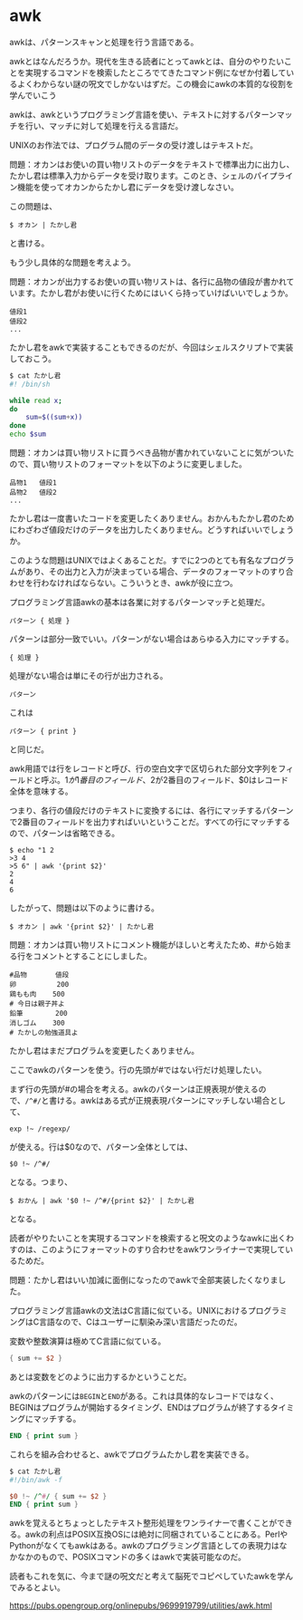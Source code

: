 # awk

awkは、パターンスキャンと処理を行う言語である。

awkとはなんだろうか。現代を生きる読者にとってawkとは、自分のやりたいことを実現するコマンドを検索したところでてきたコマンド例になぜか付着しているよくわからない謎の呪文でしかないはずだ。この機会にawkの本質的な役割を学んでいこう


awkは、awkというプログラミング言語を使い、テキストに対するパターンマッチを行い、マッチに対して処理を行える言語だ。

UNIXのお作法では、プログラム間のデータの受け渡しはテキストだ。

問題：オカンはお使いの買い物リストのデータをテキストで標準出力に出力し、たかし君は標準入力からデータを受け取ります。このとき、シェルのパイプライン機能を使ってオカンからたかし君にデータを受け渡しなさい。

この問題は、

~~~
$ オカン | たかし君
~~~

と書ける。

もう少し具体的な問題を考えよう。

問題：オカンが出力するお使いの買い物リストは、各行に品物の値段が書かれています。たかし君がお使いに行くためにはいくら持っていけばいいでしょうか。

~~~
値段1
値段2
...
~~~

たかし君をawkで実装することもできるのだが、今回はシェルスクリプトで実装しておこう。

~~~sh
$ cat たかし君
#! /bin/sh

while read x;
do
    sum=$((sum+x))
done
echo $sum
~~~

問題：オカンは買い物リストに買うべき品物が書かれていないことに気がついたので、買い物リストのフォーマットを以下のように変更しました。

~~~
品物1   値段1
品物2   値段2
...
~~~

たかし君は一度書いたコードを変更したくありません。おかんもたかし君のためにわざわざ値段だけのデータを出力したくありません。どうすればいいでしょうか。

このような問題はUNIXではよくあることだ。すでに2つのとても有名なプログラムがあり、その出力と入力が決まっている場合、データのフォーマットのすり合わせを行わなければならない。こういうとき、awkが役に立つ。

プログラミング言語awkの基本は各業に対するパターンマッチと処理だ。

~~~
パターン { 処理 }
~~~

パターンは部分一致でいい。パターンがない場合はあらゆる入力にマッチする。

~~~
{ 処理 }
~~~

処理がない場合は単にその行が出力される。

~~~
パターン
~~~

これは

~~~
パターン { print }
~~~

と同じだ。

awk用語では行をレコードと呼び、行の空白文字で区切られた部分文字列をフィールドと呼ぶ。$1が1番目のフィールド、$2が2番目のフィールド、$0はレコード全体を意味する。

つまり、各行の値段だけのテキストに変換するには、各行にマッチするパターンで2番目のフィールドを出力すればいいということだ。すべての行にマッチするので、パターンは省略できる。

~~~
$ echo "1 2
>3 4
>5 6" | awk '{print $2}'
2
4
6
~~~

したがって、問題は以下のように書ける。

~~~
$ オカン | awk '{print $2}' | たかし君
~~~

問題：オカンは買い物リストにコメント機能がほしいと考えたため、#から始まる行をコメントとすることにしました。

~~~
#品物       値段
卵          200
鶏もも肉    500
# 今日は親子丼よ
鉛筆        200
消しゴム    300
# たかしの勉強道具よ
~~~

たかし君はまだプログラムを変更したくありません。

ここでawkのパターンを使う。行の先頭が#ではない行だけ処理したい。

まず行の先頭が#の場合を考える。awkのパターンは正規表現が使えるので、`/^#/`と書ける。awkはある式が正規表現パターンにマッチしない場合として、

~~~
exp !~ /regexp/
~~~

が使える。行は$0なので、パターン全体としては、

~~~
$0 !~ /^#/
~~~

となる。つまり、

~~~
$ おかん | awk '$0 !~ /^#/{print $2}' | たかし君
~~~

となる。

読者がやりたいことを実現するコマンドを検索すると呪文のようなawkに出くわすのは、このようにフォーマットのすり合わせをawkワンライナーで実現しているためだ。

問題：たかし君はいい加減に面倒になったのでawkで全部実装したくなりました。

プログラミング言語awkの文法はC言語に似ている。UNIXにおけるプログラミングはC言語なので、Cはユーザーに馴染み深い言語だったのだ。

変数や整数演算は極めてC言語に似ている。

~~~awk
{ sum += $2 }
~~~

あとは変数をどのように出力するかということだ。

awkのパターンには`BEGIN`と`END`がある。これは具体的なレコードではなく、BEGINはプログラムが開始するタイミング、ENDはプログラムが終了するタイミングにマッチする。

~~~awk
END { print sum }
~~~

これらを組み合わせると、awkでプログラムたかし君を実装できる。

~~~awk
$ cat たかし君
#!/bin/awk -f

$0 !~ /^#/ { sum += $2 }
END { print sum }
~~~


awkを覚えるとちょっとしたテキスト整形処理をワンライナーで書くことができる。awkの利点はPOSIX互換OSには絶対に同梱されていることにある。PerlやPythonがなくてもawkはある。awkのプログラミング言語としての表現力はなかなかのもので、POSIXコマンドの多くはawkで実装可能なのだ。

読者もこれを気に、今まで謎の呪文だと考えて脳死でコピペしていたawkを学んでみるとよい。


<https://pubs.opengroup.org/onlinepubs/9699919799/utilities/awk.html>
